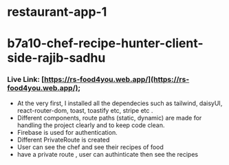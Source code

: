 # restaurant-app-1
# b7a10-chef-recipe-hunter-client-side-rajib-sadhu



### Live Link: [https://rs-food4you.web.app/](https://rs-food4you.web.app/);



* At the very first, I installed all the dependecies such as tailwind, daisyUI, react-router-dom, toast, toastify etc, stripe etc .
* Different components, route paths (static, dynamic) are made for handling the project clearly and to keep code clean.
* Firebase is used for authentication.
* Different  PrivateRoute is created
* User can see the chef and see their recipes of food
* have a private route , user can authinticate then see the recipes